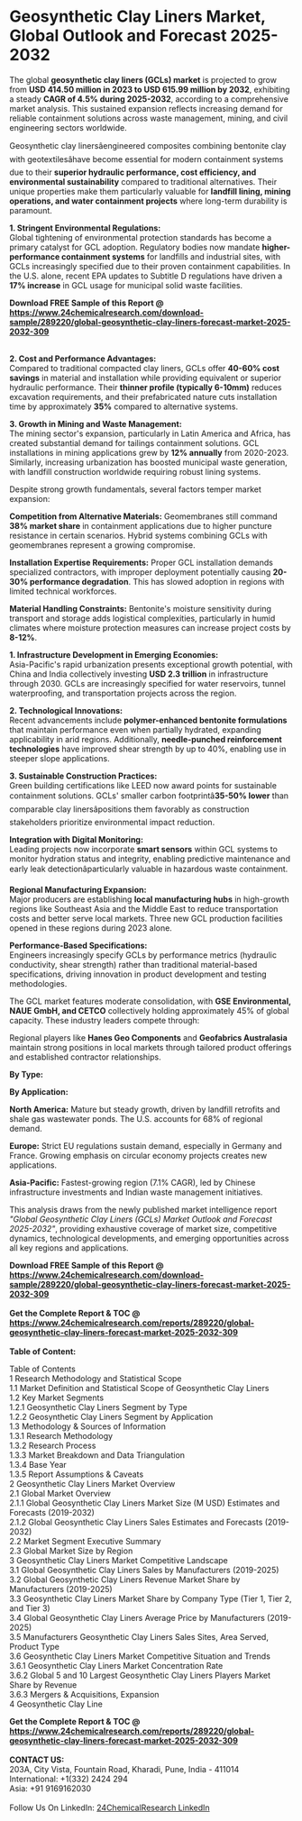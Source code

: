 <h1>Geosynthetic Clay Liners Market, Global Outlook and Forecast 2025-2032</h1><p>The global <strong>geosynthetic clay liners (GCLs) market</strong> is projected to grow from <strong>USD 414.50 million in 2023 to USD 615.99 million by 2032</strong>, exhibiting a steady <strong>CAGR of 4.5% during 2025-2032</strong>, according to a comprehensive market analysis. This sustained expansion reflects increasing demand for reliable containment solutions across waste management, mining, and civil engineering sectors worldwide.</p><p>Geosynthetic clay linersâengineered composites combining bentonite clay with geotextilesâhave become essential for modern containment systems due to their <strong>superior hydraulic performance, cost efficiency, and environmental sustainability</strong> compared to traditional alternatives. Their unique properties make them particularly valuable for <strong>landfill lining, mining operations, and water containment projects</strong> where long-term durability is paramount.</p><p><strong>1. Stringent Environmental Regulations:</strong><br>
Global tightening of environmental protection standards has become a primary catalyst for GCL adoption. Regulatory bodies now mandate <strong>higher-performance containment systems</strong> for landfills and industrial sites, with GCLs increasingly specified due to their proven containment capabilities. In the U.S. alone, recent EPA updates to Subtitle D regulations have driven a <strong>17% increase</strong> in GCL usage for municipal solid waste facilities.</p><div><b>Download FREE Sample of this Report @ 
            <a href="https://www.24chemicalresearch.com/download-sample/289220/global-geosynthetic-clay-liners-forecast-market-2025-2032-309">
            https://www.24chemicalresearch.com/download-sample/289220/global-geosynthetic-clay-liners-forecast-market-2025-2032-309</a></b></div><br><p><strong>2. Cost and Performance Advantages:</strong><br>
Compared to traditional compacted clay liners, GCLs offer <strong>40-60% cost savings</strong> in material and installation while providing equivalent or superior hydraulic performance. Their <strong>thinner profile (typically 6-10mm)</strong> reduces excavation requirements, and their prefabricated nature cuts installation time by approximately <strong>35%</strong> compared to alternative systems.</p><p><strong>3. Growth in Mining and Waste Management:</strong><br>
The mining sector's expansion, particularly in Latin America and Africa, has created substantial demand for tailings containment solutions. GCL installations in mining applications grew by <strong>12% annually</strong> from 2020-2023. Similarly, increasing urbanization has boosted municipal waste generation, with landfill construction worldwide requiring robust lining systems.</p><p>Despite strong growth fundamentals, several factors temper market expansion:</p><p><strong>Competition from Alternative Materials:</strong> Geomembranes still command <strong>38% market share</strong> in containment applications due to higher puncture resistance in certain scenarios. Hybrid systems combining GCLs with geomembranes represent a growing compromise.</p><p><strong>Installation Expertise Requirements:</strong> Proper GCL installation demands specialized contractors, with improper deployment potentially causing <strong>20-30% performance degradation</strong>. This has slowed adoption in regions with limited technical workforces.</p><p><strong>Material Handling Constraints:</strong> Bentonite's moisture sensitivity during transport and storage adds logistical complexities, particularly in humid climates where moisture protection measures can increase project costs by <strong>8-12%</strong>.</p><p><strong>1. Infrastructure Development in Emerging Economies:</strong><br>
Asia-Pacific's rapid urbanization presents exceptional growth potential, with China and India collectively investing <strong>USD 2.3 trillion</strong> in infrastructure through 2030. GCLs are increasingly specified for water reservoirs, tunnel waterproofing, and transportation projects across the region.</p><p><strong>2. Technological Innovations:</strong><br>
Recent advancements include <strong>polymer-enhanced bentonite formulations</strong> that maintain performance even when partially hydrated, expanding applicability in arid regions. Additionally, <strong>needle-punched reinforcement technologies</strong> have improved shear strength by up to 40%, enabling use in steeper slope applications.</p><p><strong>3. Sustainable Construction Practices:</strong><br>
Green building certifications like LEED now award points for sustainable containment solutions. GCLs' smaller carbon footprintâ<strong>35-50% lower</strong> than comparable clay linersâpositions them favorably as construction stakeholders prioritize environmental impact reduction.</p><p><strong>Integration with Digital Monitoring:</strong><br>
	Leading projects now incorporate <strong>smart sensors</strong> within GCL systems to monitor hydration status and integrity, enabling predictive maintenance and early leak detectionâparticularly valuable in hazardous waste containment.</p><p><strong>Regional Manufacturing Expansion:</strong><br>
	Major producers are establishing <strong>local manufacturing hubs</strong> in high-growth regions like Southeast Asia and the Middle East to reduce transportation costs and better serve local markets. Three new GCL production facilities opened in these regions during 2023 alone.</p><p><strong>Performance-Based Specifications:</strong><br>
	Engineers increasingly specify GCLs by performance metrics (hydraulic conductivity, shear strength) rather than traditional material-based specifications, driving innovation in product development and testing methodologies.</p><p>The GCL market features moderate consolidation, with <strong>GSE Environmental, NAUE GmbH, and CETCO</strong> collectively holding approximately 45% of global capacity. These industry leaders compete through:

</p><p>Regional players like <strong>Hanes Geo Components</strong> and <strong>Geofabrics Australasia</strong> maintain strong positions in local markets through tailored product offerings and established contractor relationships.</p><p><strong>By Type:</strong></p><p><strong>By Application:</strong></p><p><strong>North America:</strong> Mature but steady growth, driven by landfill retrofits and shale gas wastewater ponds. The U.S. accounts for 68% of regional demand.</p><p><strong>Europe:</strong> Strict EU regulations sustain demand, especially in Germany and France. Growing emphasis on circular economy projects creates new applications.</p><p><strong>Asia-Pacific:</strong> Fastest-growing region (7.1% CAGR), led by Chinese infrastructure investments and Indian waste management initiatives.</p><p>This analysis draws from the newly published market intelligence report <em>"Global Geosynthetic Clay Liners (GCLs) Market Outlook and Forecast 2025-2032"</em>, providing exhaustive coverage of market size, competitive dynamics, technological developments, and emerging opportunities across all key regions and applications.</p><div><b>Download FREE Sample of this Report @ 
            <a href="https://www.24chemicalresearch.com/download-sample/289220/global-geosynthetic-clay-liners-forecast-market-2025-2032-309">
            https://www.24chemicalresearch.com/download-sample/289220/global-geosynthetic-clay-liners-forecast-market-2025-2032-309</a></b></div><br><div><b>Get the Complete Report & TOC @ 
            <a href="https://www.24chemicalresearch.com/reports/289220/global-geosynthetic-clay-liners-forecast-market-2025-2032-309">
            https://www.24chemicalresearch.com/reports/289220/global-geosynthetic-clay-liners-forecast-market-2025-2032-309</a></b></div><br>
            <b>Table of Content:</b><p>Table of Contents<br />
1 Research Methodology and Statistical Scope<br />
1.1 Market Definition and Statistical Scope of Geosynthetic Clay Liners<br />
1.2 Key Market Segments<br />
1.2.1 Geosynthetic Clay Liners Segment by Type<br />
1.2.2 Geosynthetic Clay Liners Segment by Application<br />
1.3 Methodology & Sources of Information<br />
1.3.1 Research Methodology<br />
1.3.2 Research Process<br />
1.3.3 Market Breakdown and Data Triangulation<br />
1.3.4 Base Year<br />
1.3.5 Report Assumptions & Caveats<br />
2 Geosynthetic Clay Liners Market Overview<br />
2.1 Global Market Overview<br />
2.1.1 Global Geosynthetic Clay Liners Market Size (M USD) Estimates and Forecasts (2019-2032)<br />
2.1.2 Global Geosynthetic Clay Liners Sales Estimates and Forecasts (2019-2032)<br />
2.2 Market Segment Executive Summary<br />
2.3 Global Market Size by Region<br />
3 Geosynthetic Clay Liners Market Competitive Landscape<br />
3.1 Global Geosynthetic Clay Liners Sales by Manufacturers (2019-2025)<br />
3.2 Global Geosynthetic Clay Liners Revenue Market Share by Manufacturers (2019-2025)<br />
3.3 Geosynthetic Clay Liners Market Share by Company Type (Tier 1, Tier 2, and Tier 3)<br />
3.4 Global Geosynthetic Clay Liners Average Price by Manufacturers (2019-2025)<br />
3.5 Manufacturers Geosynthetic Clay Liners Sales Sites, Area Served, Product Type<br />
3.6 Geosynthetic Clay Liners Market Competitive Situation and Trends<br />
3.6.1 Geosynthetic Clay Liners Market Concentration Rate<br />
3.6.2 Global 5 and 10 Largest Geosynthetic Clay Liners Players Market Share by Revenue<br />
3.6.3 Mergers & Acquisitions, Expansion<br />
4 Geosynthetic Clay Line</p><div><b>Get the Complete Report & TOC @ 
            <a href="https://www.24chemicalresearch.com/reports/289220/global-geosynthetic-clay-liners-forecast-market-2025-2032-309">
            https://www.24chemicalresearch.com/reports/289220/global-geosynthetic-clay-liners-forecast-market-2025-2032-309</a></b></div><br><b>CONTACT US:</b><br>
            203A, City Vista, Fountain Road, Kharadi, Pune, India - 411014<br>
            International: +1(332) 2424 294<br>
            Asia: +91 9169162030 <br><br>
            Follow Us On LinkedIn: <a href="https://www.linkedin.com/company/24chemicalresearch/">24ChemicalResearch LinkedIn</a>